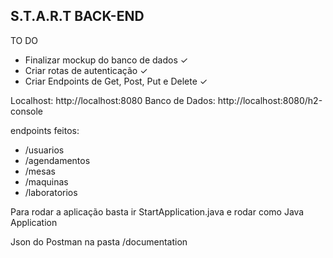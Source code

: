 ## S.T.A.R.T BACK-END

TO DO
- Finalizar mockup do banco de dados ✓
- Criar rotas de autenticação ✓
- Criar Endpoints de Get, Post, Put e Delete ✓

Localhost: http://localhost:8080
Banco de Dados: http://localhost:8080/h2-console

endpoints feitos:
- /usuarios
- /agendamentos
- /mesas
- /maquinas
- /laboratorios

Para rodar a aplicação basta ir StartApplication.java e rodar como Java Application

Json do Postman na pasta /documentation